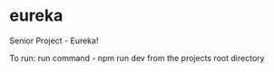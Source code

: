 # eureka
Senior Project - Eureka!

To run: run command - npm run dev from the projects root directory
